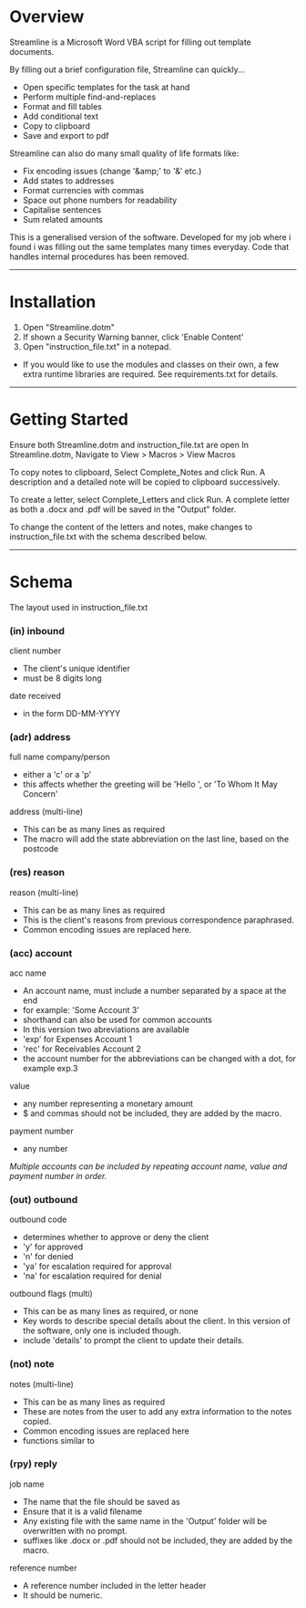 # Overview  

Streamline is a Microsoft Word VBA script for filling out template documents. 

By filling out a brief configuration file, Streamline can quickly...  

- Open specific templates for the task at hand
- Perform multiple find-and-replaces
- Format and fill tables
- Add conditional text
- Copy to clipboard
- Save and export to pdf

Streamline can also do many small quality of life formats like:

- Fix encoding issues (change '\&amp;' to '&' etc.)
- Add states to addresses
- Format currencies with commas
- Space out phone numbers for readability
- Capitalise sentences
- Sum related amounts

This is a generalised version of the software. Developed for my job where i found i was filling out the same templates many times everyday. Code that handles internal procedures has been removed.  


---

# Installation

1. Open "Streamline.dotm"
2. If shown a Security Warning banner, click 'Enable Content'
3. Open "instruction_file.txt" in a notepad.

* If you would like to use the modules and classes on their own, a few extra runtime libraries are required. See requirements.txt for details.

---

# Getting Started

Ensure both Streamline.dotm and instruction_file.txt are open
In Streamline.dotm, Navigate to View > Macros > View Macros

To copy notes to clipboard, Select Complete_Notes and click Run.
A description and a detailed note will be copied to clipboard successively.

To create a letter, select Complete_Letters and click Run.
A complete letter as both a .docx and .pdf will be saved in the "Output" folder.

To change the content of the letters and notes, make changes to instruction_file.txt with the schema described below.

---

# Schema

The layout used in instruction_file.txt

### (in) inbound
client number
- The client's unique identifier
- must be 8 digits long

date received
- in the form DD-MM-YYYY


### (adr) address
full name
company/person
- either a 'c' or a 'p'
- this affects whether the greeting will be 'Hello <Name>', or 'To Whom It May Concern'

address (multi-line)
- This can be as many lines as required
- The macro will add the state abbreviation on the last line, based on the postcode


### (res) reason
reason (multi-line)
- This can be as many lines as required
- This is the client's reasons from previous correspondence paraphrased.
- Common encoding issues are replaced here.


### (acc) account
acc name
- An account name, must include a number separated by a space at the end
- for example: 'Some Account 3'
- shorthand can also be used for common accounts
- In this version two abreviations are available
- 'exp' for Expenses Account 1
- 'rec' for Receivables Account 2
- the account number for the abbreviations can be changed with a dot, for example exp.3

value
- any number representing a monetary amount
- $ and commas should not be included, they are added by the macro.

payment number
- any number

*Multiple accounts can be included by repeating account name, value and payment number in order.*


### (out) outbound
outbound code
- determines whether to approve or deny the client
- 'y' for approved
- 'n' for denied
- 'ya' for escalation required for approval
- 'na' for escalation required for denial

outbound flags (multi)
- This can be as many lines as required, or none
- Key words to describe special details about the client. In this version of the software, only one is included though.
- include 'details' to prompt the client to update their details.


### (not) note
notes (multi-line)
- This can be as many lines as required
- These are notes from the user to add any extra information to the notes copied.
- Common encoding issues are replaced here
- functions similar to <res>


### (rpy) reply
job name
- The name that the file should be saved as
- Ensure that it is a valid filename
- Any existing file with the same name in the 'Output' folder will be overwritten with no prompt.
- suffixes like .docx or .pdf should not be included, they are added by the macro.

reference number
- A reference number included in the letter header
- It should be numeric.

